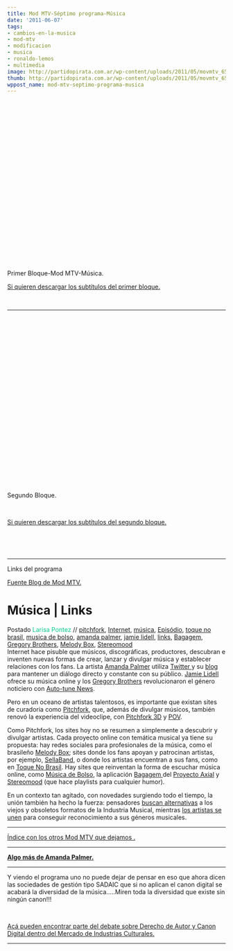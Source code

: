 ```yaml
---
title: Mod MTV-Séptimo programa-Música
date: '2011-06-07'
tags:
- cambios-en-la-musica
- mod-mtv
- modificacion
- musica
- ronaldo-lemos
- multimedia
image: http://partidopirata.com.ar/wp-content/uploads/2011/05/movmtv_650.jpg
thumb: http://partidopirata.com.ar/wp-content/uploads/2011/05/movmtv_650-150x112.jpg
wppost_name: mod-mtv-septimo-programa-musica
---
```


<object style="height: 390px; width: 640px;"><param name="movie" value="http://www.youtube.com/v/Jp4POJq5LaE?version=3" /><param name="allowFullScreen" value="true" /><param name="allowScriptAccess" value="always" /><embed type="application/x-shockwave-flash" width="640" height="390" src="http://www.youtube.com/v/Jp4POJq5LaE?version=3" allowfullscreen="true" allowscriptaccess="always"></embed></object>
Primer Bloque-Mod MTV-Música.

<a href="http://www.4shared.com/document/AdwmcJzN/mod0701.html" target="_blank">Si quieren descargar los subtítulos del primer bloque.</a>

&nbsp;

<hr />

<object style="height: 390px; width: 640px;"><param name="movie" value="http://www.youtube.com/v/nXMKViWm9hc?version=3" /><param name="allowFullScreen" value="true" /><param name="allowScriptAccess" value="always" /><embed type="application/x-shockwave-flash" width="640" height="390" src="http://www.youtube.com/v/nXMKViWm9hc?version=3" allowfullscreen="true" allowscriptaccess="always"></embed></object>

Segundo Bloque.

&nbsp;

<a href="http://www.4shared.com/document/ws8zK48_/modmtv0702.html" target="_blank">Si quieren descargar los subtítulos del segundo bloque.</a>

&nbsp;

&nbsp;

<hr />

Links del programa

<a href="http://mtv.uol.com.br/programas/mod/blog/musica-links" target="_blank">Fuente Blog de Mod MTV.</a>
<div class="text">
<h1>Música | Links</h1>
<div>Postado <span style="color: #06cb89;">Larisa Pontez</span> // <a href="http://mtv.uol.com.br/programas/mod/blog?categoria=pitchfork">pitchfork</a>, <a href="http://mtv.uol.com.br/programas/mod/blog?categoria=Internet">Internet</a>, <a href="http://mtv.uol.com.br/programas/mod/blog?categoria=m%C3%BAsica">música</a>, <a href="http://mtv.uol.com.br/programas/mod/blog?categoria=Epis%C3%B3dio">Episódio</a>, <a href="http://mtv.uol.com.br/programas/mod/blog?categoria=toque+no+brasil">toque no brasil</a>, <a href="http://mtv.uol.com.br/programas/mod/blog?categoria=musica+de+bolso">musica de bolso</a>, <a href="http://mtv.uol.com.br/programas/mod/blog?categoria=amanda+palmer">amanda palmer</a>, <a href="http://mtv.uol.com.br/programas/mod/blog?categoria=jamie+lidell">jamie lidell</a>, <a href="http://mtv.uol.com.br/programas/mod/blog?categoria=links">links</a>, <a href="http://mtv.uol.com.br/programas/mod/blog?categoria=Bagagem">Bagagem</a>, <a href="http://mtv.uol.com.br/programas/mod/blog?categoria=Gregory+Brothers">Gregory Brothers</a>, <a href="http://mtv.uol.com.br/programas/mod/blog?categoria=Melody+Box">Melody Box</a>, <a href="http://mtv.uol.com.br/programas/mod/blog?categoria=Stereomood">Stereomood</a></div>
Internet hace pisuble que músicos, discográficas, productores, descubran
e inventen nuevas formas de crear, lanzar y divulgar música y
establecer relaciones con los fans. La artista <a href="http://www.amandapalmer.net/" target="_blank">Amanda Palmer</a> utiliza <a href="http://www.twitter.com/amandapalmer" target="_blank">Twitter </a>y su <a href="http://blog.amandapalmer.net/" target="_blank">blog </a>para mantener un diálogo directo y constante con su público. <a href="http://jamielidell.com/" target="_blank">Jamie Lidell</a> ofrece su música online y los <a href="http://www.thegregorybrothers.com/" target="_blank">Gregory Brothers</a> revolucionaron el género noticiero con <a href="http://www.youtube.com/show/autotunethenews?s=1" target="_blank">Auto-tune News</a>.

Pero en un oceano de artistas talentosos, es importante que existan sites de curadoria como <a href="http://www.pitchfork.com/" target="_blank">Pitchfork</a>, que, además de divulgar músicos, también renovó la experiencia del videoclipe, con <a href="http://3d.pitchfork.com/" target="_blank">Pitchfork 3D</a> y <a href="http://pitchfork.com/tv/pov/" target="_blank">POV</a>.

Como Pitchfork, los sites hoy no se resumen a simplemente a
descubrir y divulgar artistas. Cada proyecto online con temática musical
ya tiene su propuesta: hay redes sociales para profesionales de la música, como
el brasileño <a href="http://www.melodybox.com.br/" target="_blank">Melody Box</a>; sites donde los fans apoyan y patrocinan artistas, por ejemplo, <a href="https://www.sellaband.com/" target="_blank">SellaBand</a>, o donde los artistas encuentran a sus fans, como en <a href="http://tnb.art.br/" target="_blank">Toque No Brasil</a>. Hay sites que reinventan la forma de escuchar música online, como <a href="http://musicadebolso.com.br/" target="_blank">Música de Bolso</a>, la aplicación <a href="http://www.axialvirtual.com/Axial/Axial/Bagagem.html" target="_blank">Bagagem </a>del <a href="http://www.axialvirtual.com/Axial/Axial/Inicio.html" target="_blank">Proyecto Axial</a> y <a href="http://www.stereomood.com/" target="_blank">Stereomood</a> (que hace playlists para cualquier humor).

En un contexto tan agitado, con novedades surgiendo todo el tiempo, la unión también ha hecho la fuerza: pensadores <a href="http://www.creativedeconstruction.com/category/music-industry/" target="_blank">buscan alternativas</a> a los viejos y obsoletos formatos de la Industria Musical, mientras <a href="http://apafunk.blogspot.com/" target="_blank">los artistas se unen</a> para conseguir reconocimiento a sus géneros musicales.

<hr />

<a href="http://partido-pirata.blogspot.com/2011/05/indice-con-los-programas-mod-mtv.html">Índice con los otros Mod MTV que dejamos .</a>

<hr />

<strong><a href="http://radiolg.blogspot.com/2011/06/amanda-palmer-performs-popular-hits-of.html" target="_blank">Algo más de Amanda Palmer.</a></strong>

<hr />

Y viendo el programa uno no puede dejar de pensar en eso que  ahora dicen las sociedades de gestión tipo SADAIC que si no aplican el  canon digital se acabará la diversidad de la música.....Miren toda la  diversidad que existe sin ningún canon!!!

&nbsp;

<a href="http://partido-pirata.blogspot.com/2011/06/mica-derecho-de-autor-e-industrias.html">Acá  pueden encontrar parte del debate sobre Derecho de Autor y Canon  Digital dentro del Mercado de Industrias Culturales.</a>

<hr />

</div>
